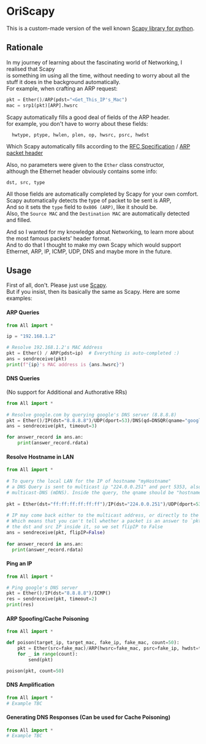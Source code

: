 

# OriScapy
This is a custom-made version of the well known [Scapy library for python](https://scapy.net/).


## Rationale
In my journey of learning about the fascinating world of Networking, I realised that Scapy    
is something im using all the time, without needing to worry about all the     
stuff it does in the background automatically.   
For example, when crafting an ARP request:

```python
pkt = Ether()/ARP(pdst="<Get_This_IP's_Mac")
mac = srp1(pkt)[ARP].hwsrc
```

Scapy automatically fills a good deal of fields of the ARP header.    
for example, you don't have to worry about these fields:
```text
  hwtype, ptype, hwlen, plen, op, hwsrc, psrc, hwdst      
```
Which Scapy automatically fills according to the [RFC Specification](https://datatracker.ietf.org/doc/html/rfc826) / [ARP packet header](https://en.wikipedia.org/wiki/Address_Resolution_Protocol#Packet_structure)

Also, no parameters were given to the `Ether` class constructor,   
although the Ethernet header obviously contains some info:
```text
dst, src, type
```

All those fields are automatically completed by Scapy for your own comfort.   
Scapy automatically detects the type of packet to be sent is ARP,  
And so it sets the `type` field to `0x806 (ARP)`, like it should be.   
Also, the `Source MAC` and the `Destination MAC` are automatically detected and filled.

And so I wanted for my knowledge about Networking, to learn more about  
the most famous packets' header format.   
And to do that I thought to make my own Scapy which would support    
Ethernet, ARP, IP, ICMP, UDP, DNS and maybe more in the future.

## Usage
First of all, don't. Please just use [Scapy](https://pypi.org/project/scapy/).   
But if you insist, then its basically the same as Scapy. Here are some examples:    

#### ARP Queries

```python
from All import *

ip = "192.168.1.2"

# Resolve 192.168.1.2's MAC Address
pkt = Ether() / ARP(pdst=ip)  # Everything is auto-completed :)
ans = sendreceive(pkt)
print(f"{ip}'s MAC address is {ans.hwsrc}")
```
#### DNS Queries
(No support for Additional and Authorative RRs)
```python
from All import *  
  
# Resolve google.com by querying google's DNS server (8.8.8.8)  
pkt = Ether()/IP(dst="8.8.8.8")/UDP(dport=53)/DNS(qd=DNSQR(qname="google.com"))  
ans = sendreceive(pkt, timeout=3)

for answer_record in ans.an:
	print(answer_record.rdata)
```

#### Resolve Hostname in LAN
```python
from All import *  
  
# To query the local LAN for the IP of hostname "myHostname"  
# a DNS Query is sent to multicast ip "224.0.0.251" and port 5353, also known as  
# multicast-DNS (mDNS). Inside the query, the qname should be "hostname"+".local"  
  
pkt = Ether(dst="ff:ff:ff:ff:ff:ff")/IP(dst="224.0.0.251")/UDP(dport=5353)/DNS(qd=DNSQR(qname="myHostname.local"))  
  
# IP may come back either to the multicast address, or directly to the host PC's IP.
# Which means that you can't tell whether a packet is an answer to `pkt` based on
# the dst and src IP inside it, so we set flipIP to False
ans = sendreceive(pkt, flipIP=False)  
  
for answer_record in ans.an:  
  print(answer_record.rdata)
```

#### Ping an IP
```python
from All import *

# Ping google's DNS server
pkt = Ether()/IP(dst="8.8.8.8")/ICMP()
res = sendreceive(pkt, timeout=2)
print(res)
```

#### ARP Spoofing/Cache Poisoning
```python
from All import *

def poison(target_ip, target_mac, fake_ip, fake_mac, count=50):
    pkt = Ether(src=fake_mac)/ARP(hwsrc=fake_mac, psrc=fake_ip, hwdst=target_mac, pdst=target_ip, opcode=2)
    for _ in range(count):
        send(pkt)

poison(pkt, count=50)

```

#### DNS Amplification
```python
from All import *
# Example TBC
```
    

#### Generating DNS Responses (Can be used for Cache Poisoning)
```python
from All import *
# Example TBC
```
